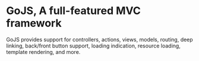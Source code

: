 # GoJS, A full-featured MVC framework 

GoJS provides support for controllers, actions, views, models, routing, deep linking, back/front button support, 
loading indication, resource loading, template rendering, and more.

